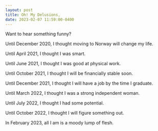 ```yaml
---
layout: post
title: Oh! My Delusions,
date: 2023-02-07 11:59:00-0400
---
```


Want to hear something funny? 

Until December 2020, I thought moving to Norway will change my life.

Until April 2021, I thought I was smart.

Until June 2021, I thought I was good at physical work.

Until October 2021, I thought I will be financially stable soon.

Until December 2021, I thought I will have a job by the time I graduate.

Until March 2022, I thought I was a strong independent woman.

Until July 2022, I thought I had some potential.

Until October 2022, I thought I will figure something out.

In February 2023, all I am is a moody lump of flesh.
